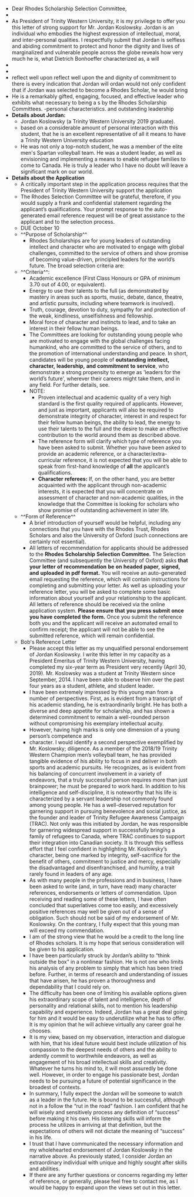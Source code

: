 - Dear Rhodes Scholarship Selection Committee, 
- 
- As President of Trinity Western University, it is my privilege to offer you this letter of strong support for Mr. Jordan Koslowsky. Jordan is an individual who embodies the highest expression of intellectual, moral, and inter-personal qualities. I respectfully submit that Jordan is  selfless and abiding commitment to protect and honor the dignity and lives of marginalized and vulnerable people across the globe reveals how very much he is, what Dietrich Bonhoeffer characterized as, a will 
- 
- 
- reflect well upon  reflect well upon the  and dignity of commitment to there is every indication that Jordan will ordan would not only  confident that if Jordan was selected to become a Rhodes Scholar, he would bring 
- He is a remarkably gifted, engaging, focused, and effective leader who exhibits  what necessary to being a s by the Rhodes Scholarship Committees. -personal characteristics. and outstanding leadership 
- **Details about Jordan:**
    - Jordan Koslowsky (a Trinity Western University 2019 graduate).
    - based on a considerable amount of personal interaction with this student, that he is an excellent representative of all it means to have a Trinity Western University education
    - He was not only a top-notch student, he was a member of the elite men's Spartan volleyball team. He was a student leader, as well as envisioning and implementing a means to enable refugee families to come to Canada. He is truly a leader who I have no doubt will leave a significant mark on our world.
- **Details about the Application**
    - A critically important step in the application process requires that the President of Trinity Western University support the application
    - The Rhodes Selection Committee will be grateful, therefore, if you would supply a frank and confidential statement regarding the applicant’s qualifications. Your prompt response to the auto-generated email reference request will be of great assistance to the applicant and to the selection process.
    - DUE October 10
    - ^^Purpose of Scholarship^^
        - Rhodes Scholarships are for young leaders of outstanding intellect and character who are motivated to engage with global challenges, committed to the service of others and show promise of becoming value-driven, principled leaders for the world’s future. The broad selection criteria are:
    - ^^Criteria^^:
        - Academic excellence (First Class Honours or GPA of minimum 3.70 out of 4.00, or equivalent).
        - Energy to use their talents to the full (as demonstrated by mastery in areas such as sports, music, debate, dance, theatre, and artistic pursuits, including where teamwork is involved).
        - Truth, courage, devotion to duty, sympathy for and protection of the weak, kindliness, unselfishness and fellowship.
        - Moral force of character and instincts to lead, and to take an interest in their fellow human beings.
        - The Committees are looking for outstanding young people who are motivated to engage with the global challenges facing humankind, who are committed to the service of others, and to the promotion of international understanding and peace. In short, candidates will be young people of **outstanding** **intellect,** **character,** **leadership,** **and** **commitment** **to** **service**, who demonstrate a strong propensity to emerge as 'leaders for the world’s future', wherever their careers might take them, and in any field. For further details, see.
        - NOTE:
            - Proven intellectual and academic quality of a very high standard is the first quality required of applicants. However, and just as important, applicants will also be required to demonstrate integrity of character, interest in and respect for their fellow human beings, the ability to lead, the energy to use their talents to the full and the desire to make an effective contribution to the world around them as described above.
            - The reference form will clarify which type of reference you have been asked to submit. Whether you have been asked to provide an academic reference, or a character/extra-curricular reference, it is not expected that you will be able to speak from first-hand knowledge of __all__ the applicant’s qualifications.
            - **Character** **referees:** If, on the other hand, you are better acquainted with the applicant through non-academic interests, it is expected that you will concentrate on assessment of character and non-academic qualities, in the knowledge that the Committee is looking for scholars who show promise of outstanding achievement in later life.
    - ^^Form of Reference^^
        - A brief introduction of yourself would be helpful, including any connections that you have with the Rhodes Trust, Rhodes Scholars and also the University of Oxford (such connections are certainly not essential).
        - All letters of recommendation for applicants should be addressed to the __Rhodes__ __Scholarship__ __Selection__ __Committee.__ The Selection Committee (and subsequently the University of Oxford) asks **that** **your** **letter** **of** **recommendation** **be** **on** **headed** **paper,** **signed,** **and** **uploaded** **in** **pdf** **format.** You will receive an auto-generated email requesting the reference, which will contain instructions for completing and submitting your letter. As well as uploading your reference letter, you will be asked to complete some basic information about yourself and your relationship to the applicant. All letters of reference should be received via the online application system. **Please** **ensure** **that** **you** **press** **submit** **once** **you** **have** **completed** **the** **form.** Once you submit the reference both you and the applicant will receive an automated email to confirm receipt; the applicant will not be able to see the submitted reference, which will remain confidential.
    - Bob's Reference Letter
        - Please accept this letter as my unqualified personal endorsement of Jordan Koslowsky. I write this letter in my capacity as a President Emeritus of Trinity Western University, having completed my six-year term as President very recently (April 30, 2019). Mr. Koslowsky was a student at Trinity Western since September, 2014. I have been able to observe him over the past four years as a student, athlete, and student leader.
        - I have been extremely impressed by this young man from a number of perspectives. First, as is evident from a transcript of his academic standing, he is extraordinarily bright. He has both a diverse and deep appetite for scholarship, and has shown a determined commitment to remain a well-rounded person without compromising his exemplary intellectual acuity.
        - However, having high marks is only one dimension of a young person’s competence and
        - character. I would identify a second perspective exemplified by Mr. Koslowsky; diligence. As a member of the 2018/19 Trinity Western Champion men’s volleyball team, he has provided tangible evidence of his ability to focus in and deliver in both sports and academic pursuits. He recognizes, as is evident from his balancing of concurrent involvement in a variety of endeavors, that a truly successful person requires more than just brainpower; he must be prepared to work hard. In addition to his intelligence and self-discipline, it is noteworthy that his life is characterized by a servant leadership not commonly found among young people. He has a well-deserved reputation for garnering support in pursuing benevolence and social justice, as the founder and leader of Trinity Refugee Awareness Campaign (TRAC). Not only was this initiated by Jordan, he was responsible for garnering widespread support in successfully bringing a family of refugees to Canada, where TRAC continues to support their integration into Canadian society. It is through this selfless effort that I feel confident in highlighting Mr. Koslowsky’s character, being one marked by integrity, self-sacrifice for the benefit of others, commitment to justice and mercy, especially the disadvantaged and disenfranchised, and humility, a trait rarely found in leaders of any age.
        - As with many people in the professions and in business, I have been asked to write (and, in turn, have read) many character references, endorsements or letters of commendation. Upon receiving and reading some of these letters, I have often concluded that superlatives come too easily, and excessively positive references may well be given out of a sense of obligation. Such should not be said of my endorsement of Mr. Koslowsky. On the contrary, I fully expect that this young man will exceed my commendation.
        - I am of the strong view that he would be a credit to the long line of Rhodes scholars. It is my hope that serious consideration will be given to his application.
        - I have been particularly struck by Jordan’s ability to “think outside the box” in a nonlinear fashion. He is not one who limits his analysis of any problem to simply that which has been tried before. Further, in terms of research and understanding of issues that have arisen, he has proven a thoroughness and dependability that I could rely on.
        - The difficulty has been one of limiting his available options given his extraordinary scope of talent and intelligence, depth of personality and relational skills, not to mention his leadership capability and experience. Indeed, Jordan has a great deal going for him and it would be easy to underutilize what he has to offer. It is my opinion that he will achieve virtually any career goal he chooses.
        - It is my view, based on my observation, interaction and dialogue with him, that his ideal future would best include utilization of his compassion to the deepest needs of others and the ability to ardently commit to worthwhile endeavors, as well as engagement of his broad intellectual skills and creativity. Whatever he turns his mind to, it will most assuredly be done well. However, in order to engage his passionate best, Jordan needs to be pursuing a future of potential significance in the broadest of contexts.
        - In summary, I fully expect the Jordan will be someone to watch as a leader in the future. He is bound to be successful, although not in a follow the “rut in the road” fashion. I am confident that he will wisely and sensitively process any definition of “success” before making it his own. His listening skills will inform the process he utilizes in arriving at that definition, but the expectations of others will not dictate the meaning of “success” in his life.
        - I trust that I have communicated the necessary information and my wholehearted endorsement of Jordan Koslowsky in the narrative above. As previously stated, I consider Jordan an extraordinary individual with unique and highly sought after skills and abilities.
        - If there are any further questions or concerns regarding my letter of reference, or generally, please feel free to contact me, as I would be happy to expand upon the views set out in this letter.
